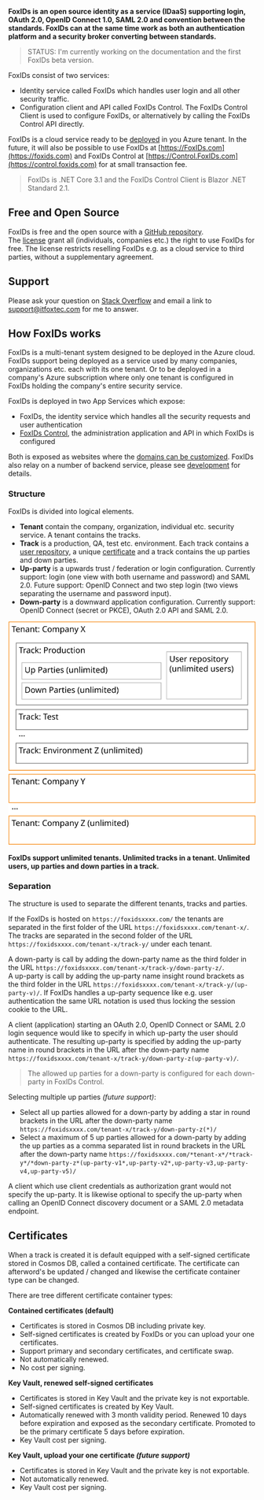 **FoxIDs is an open source identity as a service (IDaaS) supporting login, OAuth 2.0, OpenID Connect 1.0, SAML 2.0 and convention between the standards. FoxIDs can at the same time work as both an authentication platform and a security broker converting between standards.**

> STATUS: I'm currently working on the documentation and the first FoxIDs beta version.

FoxIDs consist of two services:

- Identity service called FoxIDs which handles user login and all other security traffic.
- Configuration client and API called FoxIDs Control. The FoxIDs Control Client is used to configure FoxIDs, or alternatively by calling the FoxIDs Control API directly.

FoxIDs is a cloud service ready to be [deployed](deployment.md) in you Azure tenant. In the future, it will also be possible to use FoxIDs at [https://FoxIDs.com](https://foxids.com) and FoxIDs Control at [https://Control.FoxIDs.com](https://control.foxids.com) for at small transaction fee.

> FoxIDs is .NET Core 3.1 and the FoxIDs Control Client is Blazor .NET Standard 2.1.

## Free and Open Source

FoxIDs is free and the open source with a [GitHub repository](https://github.com/ITfoxtec/FoxIDs).  
The [license](https://github.com/ITfoxtec/FoxIDs/blob/master/LICENSE) grant all (individuals, companies etc.) the right to use FoxIDs for free. The license restricts reselling FoxIDs e.g. as a cloud service to third parties, without a supplementary agreement.

## Support

Please ask your question on [Stack Overflow](https://stackoverflow.com) and email a link to <a href="mailto:support@itfoxtec.com?subject=FoxIDs">support@itfoxtec.com</a> for me to answer.

## How FoxIDs works

FoxIDs is a multi-tenant system designed to be deployed in the Azure cloud. FoxIDs support being deployed as a service used by many companies, organizations etc. each with its one tenant. Or to be deployed in a company's Azure subscription where only one tenant is configured in FoxIDs holding the company's entire security service.

FoxIDs is deployed in two App Services which expose:

- FoxIDs, the identity service which handles all the security requests and user authentication
- [FoxIDs Control](control.md), the administration application and API in which FoxIDs is configured

Both is exposed as websites where the [domains can be customized](development.md#customized-domains). FoxIDs also relay on a number of backend service, please see [development](development.md) for details.

### Structure

FoxIDs is divided into logical elements.

- **Tenant** contain the company, organization, individual etc. security service. A tenant contains the tracks.
- **Track** is a production, QA, test etc. environment. Each track contains a [user repository](login.md#user-repository), a unique [certificate](#certificates) and a track contains the up parties and down parties.
- **Up-party** is a upwards trust / federation or login configuration. Currently support: login (one view with both username and password) and SAML 2.0. Future support: OpenID Connect and two step login (two views separating the username and password input). 
- **Down-party** is a downward application configuration. Currently support: OpenID Connect (secret or PKCE), OAuth 2.0 API and SAML 2.0.

![FoxIDs structure](images/structure.svg)

**FoxIDs support unlimited tenants. Unlimited tracks in a tenant. Unlimited users, up parties and down parties in a track.**

### Separation
The structure is used to separate the different tenants, tracks and parties. 

If the FoxIDs is hosted on `https://foxidsxxxx.com/` the tenants are separated in the first folder of the URL `https://foxidsxxxx.com/tenant-x/`. The tracks are separated in the second folder of the URL `https://foxidsxxxx.com/tenant-x/track-y/` under each tenant.

A down-party is call by adding the down-party name as the third folder in the URL `https://foxidsxxxx.com/tenant-x/track-y/down-party-z/`.  
A up-party is call by adding the up-party name insight round brackets as the third folder in the URL `https://foxidsxxxx.com/tenant-x/track-y/(up-party-v)/`. If FoxIDs handles a up-party sequence like e.g. user authentication the same URL notation is used thus locking the session cookie to the URL. 

A client (application) starting an OAuth 2.0, OpenID Connect or SAML 2.0 login sequence would like to specify in which up-party the user should authenticate. The resulting up-party is specified by adding the up-party name in round brackets in the URL after the down-party name `https://foxidsxxxx.com/tenant-x/track-y/down-party-z(up-party-v)/`.  

> The allowed up parties for a down-party is configured for each down-party in FoxIDs Control.

Selecting multiple up parties *(future support)*:

- Select all up parties allowed for a down-party by adding a star in round brackets in the URL after the down-party name `https://foxidsxxxx.com/tenant-x/track-y/down-party-z(*)/`
- Select a maximum of 5 up parties allowed for a down-party by adding the up parties as a comma separated list in round brackets in the URL after the down-party name `https://foxidsxxxx.com/*tenant-x*/*track-y*/*down-party-z*(up-party-v1*,up-party-v2*,up-party-v3,up-party-v4,up-party-v5)/`

A client which use client credentials as authorization grant would not specify the up-party. It is likewise optional to specify the up-party when calling an OpenID Connect discovery document or a SAML 2.0 metadata endpoint.  

## Certificates
When a track is created it is default equipped with a self-signed certificate stored in Cosmos DB, called a contained certificate. The certificate can afterword's be updated / changed and likewise the certificate container type can be changed.

There are tree different certificate container types:

**Contained certificates (default)**
- Certificates is stored in Cosmos DB including private key.
- Self-signed certificates is created by FoxIDs or you can upload your one certificates.
- Support primary and secondary certificates, and certificate swap.
- Not automatically renewed.
- No cost per signing.

**Key Vault, renewed self-signed certificates**
- Certificates is stored in Key Vault and the private key is not exportable.
- Self-signed certificates is created by Key Vault.
- Automatically renewed with 3 month validity period. Renewed 10 days before expiration and exposed as the secondary certificate. Promoted to be the primary certificate 5 days before expiration.
- Key Vault cost per signing.

**Key Vault, upload your one certificate *(future support)***
- Certificates is stored in Key Vault and the private key is not exportable.
- Not automatically renewed.
- Key Vault cost per signing.

